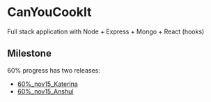 # CanYouCookIt

Full stack application with Node + Express + Mongo + React (hooks)


## Milestone

60% progress has two releases:
- [60%_nov15_Katerina](https://github.com/Anchellon/CanYouCookIt/releases/tag/60%25_nov15_Katerina)
- [60%_nov15_Anshul](https://github.com/Anchellon/CanYouCookIt/releases/tag/60%25_nov15_Anshul)
